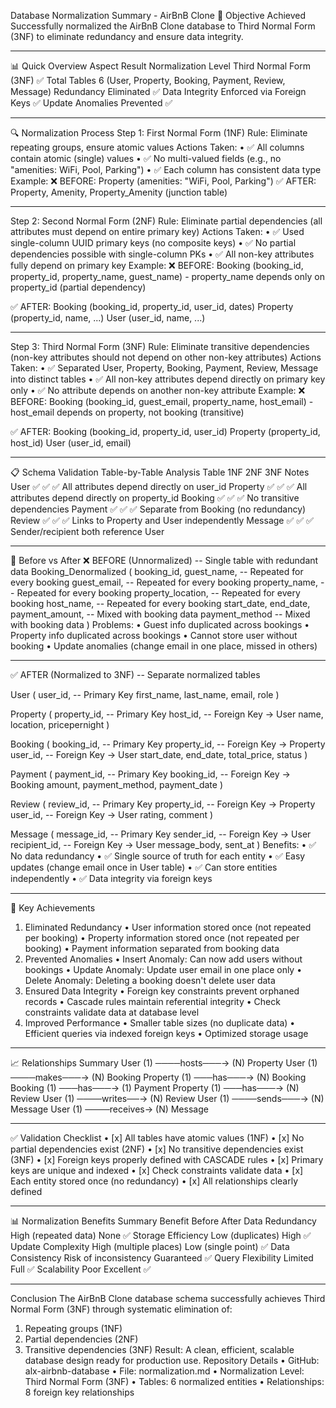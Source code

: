Database Normalization Summary - AirBnB Clone
🎯 Objective Achieved
Successfully normalized the AirBnB Clone database to Third Normal Form (3NF) to eliminate redundancy and ensure data integrity.
________________________________________
📊 Quick Overview
Aspect	Result
Normalization Level	Third Normal Form (3NF) ✅
Total Tables	6 (User, Property, Booking, Payment, Review, Message)
Redundancy	Eliminated ✅
Data Integrity	Enforced via Foreign Keys ✅
Update Anomalies	Prevented ✅
________________________________________
🔍 Normalization Process
Step 1: First Normal Form (1NF)
Rule: Eliminate repeating groups, ensure atomic values
Actions Taken:
•	✅ All columns contain atomic (single) values
•	✅ No multi-valued fields (e.g., no "amenities: WiFi, Pool, Parking")
•	✅ Each column has consistent data type
Example:
❌ BEFORE: Property (amenities: "WiFi, Pool, Parking")
✅ AFTER:  Property, Amenity, Property_Amenity (junction table)
________________________________________
Step 2: Second Normal Form (2NF)
Rule: Eliminate partial dependencies (all attributes must depend on entire primary key)
Actions Taken:
•	✅ Used single-column UUID primary keys (no composite keys)
•	✅ No partial dependencies possible with single-column PKs
•	✅ All non-key attributes fully depend on primary key
Example:
❌ BEFORE: Booking (booking_id, property_id, property_name, guest_name)
           - property_name depends only on property_id (partial dependency)

✅ AFTER:  Booking (booking_id, property_id, user_id, dates)
           Property (property_id, name, ...)
           User (user_id, name, ...)
________________________________________
Step 3: Third Normal Form (3NF)
Rule: Eliminate transitive dependencies (non-key attributes should not depend on other non-key attributes)
Actions Taken:
•	✅ Separated User, Property, Booking, Payment, Review, Message into distinct tables
•	✅ All non-key attributes depend directly on primary key only
•	✅ No attribute depends on another non-key attribute
Example:
❌ BEFORE: Booking (booking_id, guest_email, property_name, host_email)
           - host_email depends on property, not booking (transitive)

✅ AFTER:  Booking (booking_id, property_id, user_id)
           Property (property_id, host_id)
           User (user_id, email)
________________________________________
📋 Schema Validation
Table-by-Table Analysis
Table	1NF	2NF	3NF	Notes
User	✅	✅	✅	All attributes depend directly on user_id
Property	✅	✅	✅	All attributes depend directly on property_id
Booking	✅	✅	✅	No transitive dependencies
Payment	✅	✅	✅	Separate from Booking (no redundancy)
Review	✅	✅	✅	Links to Property and User independently
Message	✅	✅	✅	Sender/recipient both reference User
________________________________________
🔄 Before vs After
❌ BEFORE (Unnormalized)
-- Single table with redundant data
Booking_Denormalized (
    booking_id,
    guest_name,           -- Repeated for every booking
    guest_email,          -- Repeated for every booking
    property_name,        -- Repeated for every booking
    property_location,    -- Repeated for every booking
    host_name,            -- Repeated for every booking
    start_date,
    end_date,
    payment_amount,       -- Mixed with booking data
    payment_method        -- Mixed with booking data
)
Problems:
•	Guest info duplicated across bookings
•	Property info duplicated across bookings
•	Cannot store user without booking
•	Update anomalies (change email in one place, missed in others)
________________________________________
✅ AFTER (Normalized to 3NF)
-- Separate normalized tables

User (
    user_id,              -- Primary Key
    first_name,
    last_name,
    email,
    role
)

Property (
    property_id,          -- Primary Key
    host_id,              -- Foreign Key → User
    name,
    location,
    pricepernight
)

Booking (
    booking_id,           -- Primary Key
    property_id,          -- Foreign Key → Property
    user_id,              -- Foreign Key → User
    start_date,
    end_date,
    total_price,
    status
)

Payment (
    payment_id,           -- Primary Key
    booking_id,           -- Foreign Key → Booking
    amount,
    payment_method,
    payment_date
)

Review (
    review_id,            -- Primary Key
    property_id,          -- Foreign Key → Property
    user_id,              -- Foreign Key → User
    rating,
    comment
)

Message (
    message_id,           -- Primary Key
    sender_id,            -- Foreign Key → User
    recipient_id,         -- Foreign Key → User
    message_body,
    sent_at
)
Benefits:
•	✅ No data redundancy
•	✅ Single source of truth for each entity
•	✅ Easy updates (change email once in User table)
•	✅ Can store entities independently
•	✅ Data integrity via foreign keys
________________________________________
🎯 Key Achievements
1. Eliminated Redundancy
•	User information stored once (not repeated per booking)
•	Property information stored once (not repeated per booking)
•	Payment information separated from booking data
2. Prevented Anomalies
•	Insert Anomaly: Can now add users without bookings
•	Update Anomaly: Update user email in one place only
•	Delete Anomaly: Deleting a booking doesn't delete user data
3. Ensured Data Integrity
•	Foreign key constraints prevent orphaned records
•	Cascade rules maintain referential integrity
•	Check constraints validate data at database level
4. Improved Performance
•	Smaller table sizes (no duplicate data)
•	Efficient queries via indexed foreign keys
•	Optimized storage usage
________________________________________
📈 Relationships Summary
User (1) ────hosts───→ (N) Property
User (1) ────makes───→ (N) Booking
Property (1) ───has───→ (N) Booking
Booking (1) ───has───→ (1) Payment
Property (1) ───has───→ (N) Review
User (1) ────writes──→ (N) Review
User (1) ────sends───→ (N) Message
User (1) ────receives→ (N) Message
________________________________________
✅ Validation Checklist
•	[x] All tables have atomic values (1NF)
•	[x] No partial dependencies exist (2NF)
•	[x] No transitive dependencies exist (3NF)
•	[x] Foreign keys properly defined with CASCADE rules
•	[x] Primary keys are unique and indexed
•	[x] Check constraints validate data
•	[x] Each entity stored once (no redundancy)
•	[x] All relationships clearly defined
________________________________________
📊 Normalization Benefits Summary
Benefit	Before	After
Data Redundancy	High (repeated data)	None ✅
Storage Efficiency	Low (duplicates)	High ✅
Update Complexity	High (multiple places)	Low (single point) ✅
Data Consistency	Risk of inconsistency	Guaranteed ✅
Query Flexibility	Limited	Full ✅
Scalability	Poor	Excellent ✅
________________________________________
Conclusion
The AirBnB Clone database schema successfully achieves Third Normal Form (3NF) through systematic elimination of:
1.	Repeating groups (1NF)
2.	Partial dependencies (2NF)
3.	Transitive dependencies (3NF)
Result: A clean, efficient, scalable database design ready for production use.
Repository Details
•	GitHub: alx-airbnb-database
•	File: normalization.md
•	Normalization Level: Third Normal Form (3NF)
•	Tables: 6 normalized entities
•	Relationships: 8 foreign key relationships
